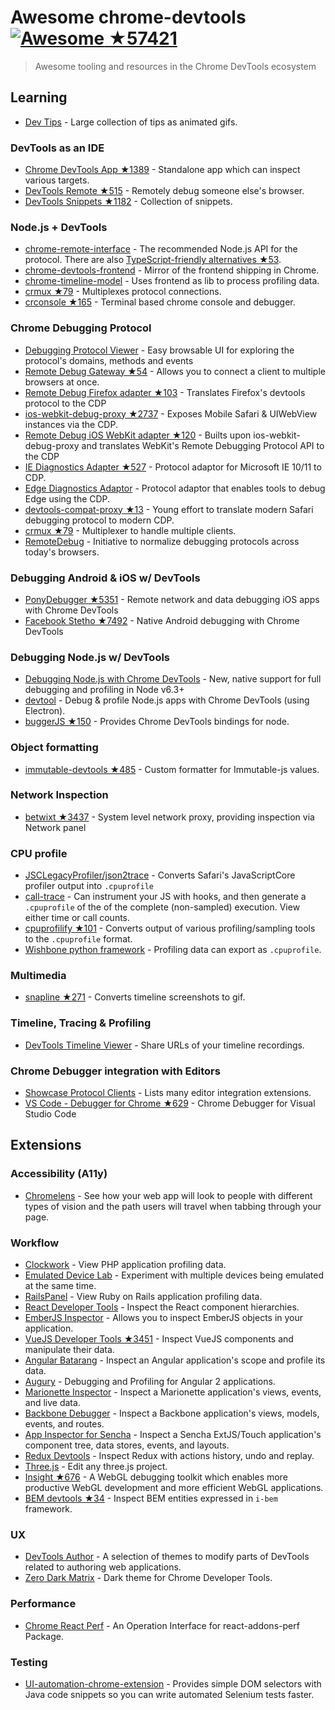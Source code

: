 # Awesome chrome-devtools [![Awesome](https://cdn.rawgit.com/sindresorhus/awesome/d7305f38d29fed78fa85652e3a63e154dd8e8829/media/badge.svg) ★57421](https://github.com/sindresorhus/awesome)

> Awesome tooling and resources in the Chrome DevTools ecosystem

## Learning
- [Dev Tips](https://umaar.com/dev-tips/) - Large collection of tips as animated gifs.

### DevTools as an IDE
- [Chrome DevTools App ★1389](https://github.com/auchenberg/chrome-devtools-app) - Standalone app which can inspect various targets.
- [DevTools Remote ★515](https://github.com/auchenberg/devtools-remote) - Remotely debug someone else's browser.
- [DevTools Snippets ★1182](https://github.com/bahmutov/code-snippets) - Collection of snippets.

### Node.js + DevTools
- [chrome-remote-interface](https://github.com/cyrus-and/chrome-remote-interface) - The recommended Node.js API for the protocol. There are also [TypeScript-friendly alternatives ★53](https://github.com/DickvdBrink/chrome-debug-protocol).
- [chrome-devtools-frontend](https://www.npmjs.com/package/chrome-devtools-frontend) - Mirror of the frontend shipping in Chrome.
- [chrome-timeline-model](https://www.npmjs.com/package/devtools-timeline-model) - Uses frontend as lib to process profiling data.
- [crmux ★79](https://github.com/sidorares/crmux) - Multiplexes protocol connections.
- [crconsole ★165](https://github.com/sidorares/crconsole) - Terminal based chrome console and debugger.

### Chrome Debugging Protocol
- [Debugging Protocol Viewer](https://chromedevtools.github.io/debugger-protocol-viewer/) - Easy browsable UI for exploring the protocol's domains, methods and events
- [Remote Debug Gateway ★54](https://github.com/RemoteDebug/remotedebug-gateway) - Allows you to connect a client to multiple browsers at once.
- [Remote Debug Firefox adapter ★103](https://github.com/RemoteDebug/remotedebug-firefox-adapter) - Translates Firefox's devtools protocol to the CDP
- [ios-webkit-debug-proxy ★2737](https://github.com/google/ios-webkit-debug-proxy) - Exposes Mobile Safari & UIWebView instances via the CDP.
- [Remote Debug iOS WebKit adapter ★120](https://github.com/RemoteDebug/remotedebug-ios-webkit-adapter) - Builts upon ios-webkit-debug-proxy and translates WebKit's Remote Debugging Protocol API to the CDP
- [IE Diagnostics Adapter ★527](https://github.com/Microsoft/IEDiagnosticsAdapter) - Protocol adaptor for Microsoft IE 10/11 to CDP.
- [Edge Diagnostics Adaptor](https://github.com/Microsoft/edge-diagnostics-adaptor) - Protocol adaptor that enables tools to debug Edge using the CDP.
- [devtools-compat-proxy ★13](https://github.com/artygus/devtools-compat-proxy) - Young effort to translate modern Safari debugging protocol to modern CDP.
- [crmux ★79](https://github.com/sidorares/crmux) - Multiplexer to handle multiple clients.
- [RemoteDebug](https://github.com/RemoteDebug) - Initiative to normalize debugging protocols across today's browsers.

### Debugging Android & iOS w/ DevTools
- [PonyDebugger ★5351](https://github.com/square/PonyDebugger) - Remote network and data debugging iOS apps with Chrome DevTools
- [Facebook Stetho ★7492](https://github.com/facebook/stetho) - Native Android debugging with Chrome DevTools

### Debugging Node.js w/ DevTools
- [Debugging Node.js with Chrome DevTools](https://medium.com/@paul_irish/debugging-node-js-nightlies-with-chrome-devtools-7c4a1b95ae27) - New, native support for full debugging and profiling in Node v6.3+
- [devtool](https://github.com/Jam3/devtool) - Debug & profile Node.js apps with Chrome DevTools (using Electron).
- [buggerJS ★150](https://github.com/buggerjs/bugger) - Provides Chrome DevTools bindings for node.

### Object formatting
- [immutable-devtools ★485](https://github.com/andrewdavey/immutable-devtools) - Custom formatter for Immutable-js values.

### Network Inspection
- [betwixt ★3437](https://github.com/kdzwinel/betwixt) - System level network proxy, providing inspection via Network panel

### CPU profile
- [JSCLegacyProfiler/json2trace](https://github.com/facebook/react-native/blob/master/JSCLegacyProfiler/json2trace) - Converts Safari's JavaScriptCore profiler output into `.cpuprofile`
- [call-trace](https://github.com/brendankenny/call-trace) - Can instrument your JS with hooks, and then generate a `.cpuprofile`  of the of the complete (non-sampled) execution. View either time or call counts.
- [cpuprofilify ★101](https://github.com/thlorenz/cpuprofilify) - Converts output of various profiling/sampling tools to the `.cpuprofile` format.
- [Wishbone python framework](http://wishbone.readthedocs.org/en/develop/miscellaneous.html#profiling) - Profiling data can export as `.cpuprofile`.

### Multimedia
- [snapline ★271](https://github.com/pmdartus/snapline) - Converts timeline screenshots to gif.

### Timeline, Tracing & Profiling
- [DevTools Timeline Viewer](https://chromedevtools.github.io/timeline-viewer/) - Share URLs of your timeline recordings.

### Chrome Debugger integration with Editors
- [Showcase Protocol Clients](https://developer.chrome.com/devtools/docs/debugging-clients) - Lists many editor integration extensions.
- [VS Code - Debugger for Chrome ★629](https://github.com/Microsoft/vscode-chrome-debug) - Chrome Debugger for Visual Studio Code

## Extensions

### Accessibility (A11y)
- [Chromelens](http://chromelens.xyz) - See how your web app will look to people with different types of vision and the path users will travel when tabbing through your page.

### Workflow
- [Clockwork](https://chrome.google.com/webstore/detail/clockwork/dmggabnehkmmfmdffgajcflpdjlnoemp?hl=en) - View PHP application profiling data.
- [Emulated Device Lab](https://chrome.google.com/webstore/detail/emulated-device-lab/oaonfodocibcdobdeelbbfggjombamff) - Experiment with multiple devices being emulated at the same time.
- [RailsPanel](https://chrome.google.com/webstore/detail/railspanel/gjpfobpafnhjhbajcjgccbbdofdckggg?hl=en-US) - View Ruby on Rails application profiling data.
- [React Developer Tools](https://chrome.google.com/webstore/detail/react-developer-tools/fmkadmapgofadopljbjfkapdkoienihi) - Inspect the React component hierarchies.
- [EmberJS Inspector](https://chrome.google.com/webstore/detail/ember-inspector/bmdblncegkenkacieihfhpjfppoconhi) - Allows you to inspect EmberJS objects in your application.
- [VueJS Developer Tools ★3451](https://github.com/vuejs/vue-devtools) - Inspect VueJS components and manipulate their data.
- [Angular Batarang](https://chrome.google.com/webstore/detail/angularjs-batarang/ighdmehidhipcmcojjgiloacoafjmpfk) - Inspect an Angular application's scope and profile its data.
- [Augury](https://augury.angular.io)  - Debugging and Profiling for Angular 2 applications.
- [Marionette Inspector](https://chrome.google.com/webstore/detail/marionette-inspector/fbgfjlockdhidoaempmjcddibjklhpka) - Inspect a Marionette application's views, events, and live data.
- [Backbone Debugger](https://chrome.google.com/webstore/detail/backbone-debugger/bhljhndlimiafopmmhjlgfpnnchjjbhd) - Inspect a Backbone application's views, models, events, and routes.
- [App Inspector for Sencha](https://chrome.google.com/webstore/detail/app-inspector-for-sencha/pbeapidedgdpniokbedbfbaacglkceae) - Inspect a Sencha ExtJS/Touch application's component tree, data stores, events, and layouts.
- [Redux Devtools](https://chrome.google.com/webstore/detail/redux-devtools/lmhkpmbekcpmknklioeibfkpmmfibljd) - Inspect Redux with actions history, undo and replay.
- [Three.js](https://chrome.google.com/webstore/detail/threejs-editor-extension/fbgbekpggeldiacgjkacbkkcbjhmakea/) - Edit any three.js project.
- [Insight ★676](https://github.com/3Dparallax/insight) - A WebGL debugging toolkit which enables more productive WebGL development and more efficient WebGL applications.
- [BEM devtools ★34](https://github.com/escaton/bem-chrome-devtools) - Inspect BEM entities expressed in `i-bem` framework.

### UX
- [DevTools Author](https://chrome.google.com/webstore/detail/devtools-author/egfhcfdfnajldliefpdoaojgahefjhhi) - A selection of themes to modify parts of DevTools related to authoring web applications.
- [Zero Dark Matrix](https://chrome.google.com/webstore/detail/devtools-theme-zero-dark/bomhdjeadceaggdgfoefmpeafkjhegbo) - Dark theme for Chrome Developer Tools.

### Performance
- [Chrome React Perf](https://chrome.google.com/webstore/detail/react-perf/hacmcodfllhbnekmghgdlplbdnahmhmm) - An Operation Interface for react-addons-perf Package.

### Testing
- [UI-automation-chrome-extension](https://chrome.google.com/webstore/detail/ui-automation/aacdhbhfmngpoiinjmphdcpalpdcmbpf/) - Provides simple DOM selectors with Java code snippets so you can write automated Selenium tests faster.

